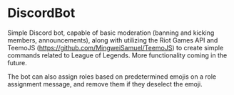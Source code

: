 # DiscordBot

Simple Discord bot, capable of basic moderation (banning and kicking members, announcements), along with utilizing the Riot Games API and TeemoJS (https://github.com/MingweiSamuel/TeemoJS) to create simple commands related to League of Legends. More functionality coming in the future.

The bot can also assign roles based on predetermined emojis on a role assignment message, and remove them if they deselect the emoji.
